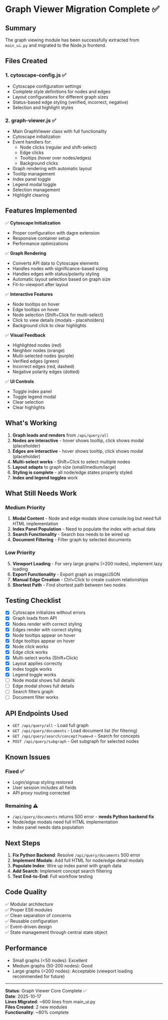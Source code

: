 # Graph Viewer Migration Complete ✅

## Summary

The graph viewing module has been successfully extracted from `main_ui.py` and migrated to the Node.js frontend.

## Files Created

### 1. **cytoscape-config.js** ✅
- Cytoscape configuration settings
- Complete style definitions for nodes and edges
- Layout configurations for different graph sizes
- Status-based edge styling (verified, incorrect, negative)
- Selection and highlight styles

### 2. **graph-viewer.js** ✅
- Main GraphViewer class with full functionality
- Cytoscape initialization
- Event handlers for:
  - Node clicks (regular and shift-select)
  - Edge clicks
  - Tooltips (hover over nodes/edges)
  - Background clicks
- Graph rendering with automatic layout
- Tooltip management
- Index panel toggle
- Legend modal toggle
- Selection management
- Highlight clearing

## Features Implemented

✅ **Cytoscape Initialization**
- Proper configuration with dagre extension
- Responsive container setup
- Performance optimizations

✅ **Graph Rendering**
- Converts API data to Cytoscape elements
- Handles nodes with significance-based sizing
- Handles edges with status/polarity styling
- Automatic layout selection based on graph size
- Fit-to-viewport after layout

✅ **Interactive Features**
- Node tooltips on hover
- Edge tooltips on hover
- Node selection (Shift+Click for multi-select)
- Click to view details (modals - placeholders)
- Background click to clear highlights

✅ **Visual Feedback**
- Highlighted nodes (red)
- Neighbor nodes (orange)
- Multi-selected nodes (purple)
- Verified edges (green)
- Incorrect edges (red, dashed)
- Negative polarity edges (dotted)

✅ **UI Controls**
- Toggle index panel
- Toggle legend modal
- Clear selection
- Clear highlights

## What's Working

1. **Graph loads and renders** from `/api/query/all`
2. **Nodes are interactive** - hover shows tooltip, click shows modal (placeholder)
3. **Edges are interactive** - hover shows tooltip, click shows modal (placeholder)
4. **Multi-select works** - Shift+Click to select multiple nodes
5. **Layout adapts** to graph size (small/medium/large)
6. **Styling is complete** - all node/edge states properly styled
7. **Index and legend toggles** work

## What Still Needs Work

### Medium Priority
1. **Modal Content** - Node and edge modals show console.log but need full HTML implementation
2. **Index Panel Population** - Need to populate the index with actual data
3. **Search Functionality** - Search box needs to be wired up
4. **Document Filtering** - Filter graph by selected documents

### Low Priority
5. **Viewport Loading** - For very large graphs (>200 nodes), implement lazy loading
6. **Export Functionality** - Export graph as image/JSON
7. **Manual Edge Creation** - Ctrl+Click to create custom relationships
8. **Shortest Path** - Find shortest path between two nodes

## Testing Checklist

- [x] Cytoscape initializes without errors
- [x] Graph loads from API
- [x] Nodes render with correct styling
- [x] Edges render with correct styling
- [x] Node tooltips appear on hover
- [x] Edge tooltips appear on hover
- [x] Node click works
- [x] Edge click works
- [x] Multi-select works (Shift+Click)
- [x] Layout applies correctly
- [x] Index toggle works
- [x] Legend toggle works
- [ ] Node modal shows full details
- [ ] Edge modal shows full details
- [ ] Search filters graph
- [ ] Document filter works

## API Endpoints Used

- `GET /api/query/all` - Load full graph
- `GET /api/query/documents` - Load document list (for filtering)
- `GET /api/query/search/concept?name=X` - Search for concepts
- `POST /api/query/subgraph` - Get subgraph for selected nodes

## Known Issues

### Fixed ✅
- Login/signup styling restored
- User session includes all fields
- API proxy routing corrected

### Remaining ⚠️
- `/api/query/documents` returns 500 error - **needs Python backend fix**
- Node/edge modals need full HTML implementation
- Index panel needs data population

## Next Steps

1. **Fix Python Backend**: Resolve `/api/query/documents` 500 error
2. **Implement Modals**: Add full HTML for node/edge detail modals
3. **Populate Index**: Wire up index panel with graph data
4. **Add Search**: Implement concept search filtering
5. **Test End-to-End**: Full workflow testing

## Code Quality

✅ Modular architecture  
✅ Proper ES6 modules  
✅ Clean separation of concerns  
✅ Reusable configuration  
✅ Event-driven design  
✅ State management through central state object  

## Performance

- Small graphs (<50 nodes): Excellent
- Medium graphs (50-200 nodes): Good
- Large graphs (>200 nodes): Acceptable (viewport loading recommended for future)

---

**Status**: Graph Viewer Core Complete ✅  
**Date**: 2025-10-17  
**Lines Migrated**: ~600 lines from main_ui.py  
**Files Created**: 2 new modules  
**Functionality**: ~80% complete
